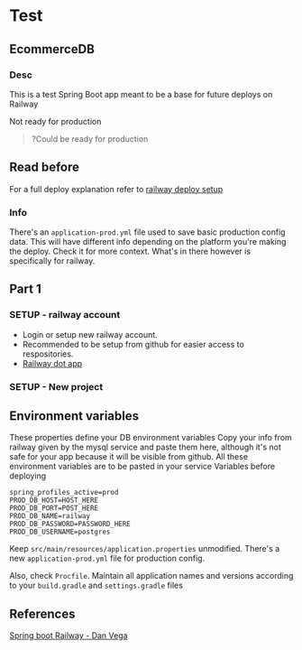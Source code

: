 # Test

## EcommerceDB

### Desc

This is a test Spring Boot app meant to be a base for future deploys on Railway

Not ready for production
> ?Could be ready for production

## Read before

For a full deploy explanation refer to [railway deploy setup](https://github.com/KeaCluster/springboot-railway-deploy)

### Info

There's an ```application-prod.yml``` file used to save basic production config data. This will have different info depending on the platform you're making the deploy. Check it for more context. What's in there however is specifically for railway.

## Part 1

### SETUP - railway account

- Login or setup new railway account.
- Recommended to be setup from github for easier access to respositories.
- [Railway dot app](railway.app)

### SETUP - New project




## Environment variables

These properties define your DB environment variables
Copy your info from railway given by the mysql service and paste them here, although it's not safe for your app because it will be visible from github.
All these environment variables are to be pasted in your service Variables before deploying

```properties
spring_profiles_active=prod
PROD_DB_HOST=HOST_HERE
PROD_DB_PORT=POST_HERE
PROD_DB_NAME=railway
PROD_DB_PASSWORD=PASSWORD_HERE
PROD_DB_USERNAME=postgres
```

Keep ```src/main/resources/application.properties``` unmodified. There's a new ```application-prod.yml``` file for production config.

Also, check ```Procfile```. Maintain all application names and versions according to your ```build.gradle``` and ```settings.gradle``` files


## References

[Spring boot Railway - Dan Vega](https://www.youtube.com/watch?v=5sVxvF47dcU&t=820s)

